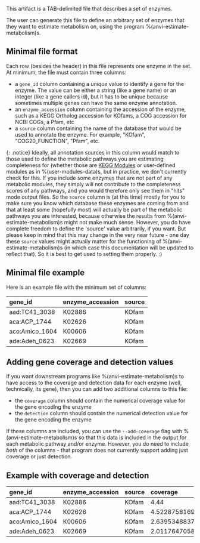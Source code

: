This artifact is a TAB-delimited file that describes a set of enzymes.

The user can generate this file to define an arbitrary set of enzymes that they want to estimate metabolism on, using the program %(anvi-estimate-metabolism)s.


## Minimal file format

Each row (besides the header) in this file represents one enzyme in the set. At minimum, the file must contain three columns:
- a `gene_id` column containing a _unique_ value to identify a gene for the enzyme. The value can be either a string (like a gene name) or an integer (like a gene callers id), but it has to be unique because sometimes multiple genes can have the same enzyme annotation.
- an `enzyme_accession` column containing the accession of the enzyme, such as a KEGG Ortholog accession for KOfams, a COG accession for NCBI COGs, a Pfam, etc
- a `source` column containing the name of the database that would be used to annotate the enzyme. For example, "KOfam", "COG20_FUNCTION", "Pfam", etc.

{: .notice}
Ideally, all annotation sources in this column would match to those used to define the metabolic pathways you are estimating completeness for (whether those are [KEGG Modules](https://www.genome.jp/kegg/module.html) or user-defined modules as in %(user-modules-data)s, but in practice, we don't currently check for this. If you include some enzymes that are not part of any metabolic modules, they simply will not contribute to the completeness scores of any pathways, and you would therefore only see them in "hits" mode output files.
So the `source` column is (at this time) mostly for you to make sure you know which database these enzymes are coming from and that at least some (hopefully most) will actually be part of the metabolic pathways you are interested, because otherwise the results from %(anvi-estimate-metabolism)s might not make much sense. However, you do have complete freedom to define the 'source' value arbitrarily, if you want. But please keep in mind that this may change in the very near future - one day these `source` values might actually matter for the functioning of %(anvi-estimate-metabolism)s (in which case this documentation will be updated to reflect that). So it is best to get used to setting them properly. :)

## Minimal file example

Here is an example file with the minimum set of columns:

|**gene_id**|**enzyme_accession**|**source**|
|:--|:--|:--|
|aad:TC41_3038|K02886|KOfam|
|aca:ACP_1744|K02626|KOfam|
|aco:Amico_1604|K00606|KOfam|
|ade:Adeh_0623|K02669|KOfam|

## Adding gene coverage and detection values

If you want downstream programs like %(anvi-estimate-metabolism)s to have access to the coverage and detection data for each enzyme (well, technically, its gene), then you can add two additional columns to this file:
- the  `coverage` column should contain the numerical coverage value for the gene encoding the enzyme
- the `detection` column should contain the numerical detection value for the gene encoding the enzyme

If these columns are included, you can use the `--add-coverage` flag with %(anvi-estimate-metabolism)s so that this data is included in the output for each metabolic pathway and/or enzyme. However, you do need to include _both_ of the columns - that program does not currently support adding just coverage or just detection.

## Example with coverage and detection

|**gene_id**|**enzyme_accession**|**source**|**coverage**|**detection**|
|:--|:--|:--|:--|:--|
|aad:TC41_3038|K02886|KOfam|4.44|0.7862318840579711|
|aca:ACP_1744|K02626|KOfam|4.522875816993464|0.7790055248618785|
|aco:Amico_1604|K00606|KOfam|2.63953488372093|0.8063380281690141|
|ade:Adeh_0623|K02669|KOfam|2.011764705882353|0.6639344262295082|
